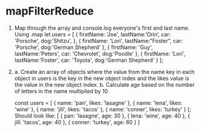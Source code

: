 # mapFilterReduce



1.  Map through the array and console.log everyone's first and last name. Using .map
    let users = [
    {
    firstName: 'Joe',
    lastName:’Orin’,
    car: 'Porsche',
    dog:'Shitzu',
    },
    {
    firstName: 'Lori',
    lastName:"Foster",
    car: 'Porsche',
    dog:'German Shepherd'
    },
    {
    firstName: 'Guy',
    lastName:'Peters',
    car: 'Chevrolet',
    dog:'Poodle'
    },
    {
    firstName: 'Lori',
    lastName:'Foster',
    car: 'Toyota',
    dog:'German Shepherd'
    }
    ];

    


2.  a. Create an array of objects where the value from the name key in each object in users is the key in the new object index and the likes value is the value in the new object index.
    b. Calculate age based on the number of letters in the name multiplied by 10

    const users = [
    { name: 'pan', likes: 'lasagne' },
    { name: 'lena', likes: 'wine' },
    { name: 'jill', likes: 'tacos' },
    { name: 'conner', likes: 'turkey' }
    ];
    Should look like:
    [
    { pan: 'lasagne', age: 30 },
    { lena: 'wine', age: 40 },
    { jill: 'tacos', age: 40 },
    { conner: 'turkey', age: 60 }
    ]

